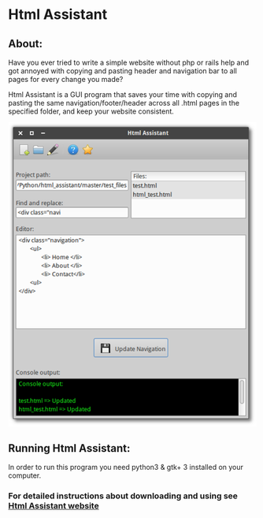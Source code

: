 # Html Assistant

## About:

Have you ever tried to write a simple website without php or rails help and got annoyed with copying and pasting header and navigation bar to all pages for every change you made?

Html Assistant is a GUI program that saves your time with copying and pasting the same navigation/footer/header across all .html pages in the specified folder, and keep your website consistent.

![alt text](https://github.com/GreatDanton/Html-Assistant-GUI/blob/master/htmlAssistant.png "Html Assistant")


## Running Html Assistant:

In order to run this program you need python3 & gtk+ 3 installed on your computer.


### For detailed instructions about downloading and using see [Html Assistant website](http://greatdanton.github.io/Html-Assistant-GUI/)

